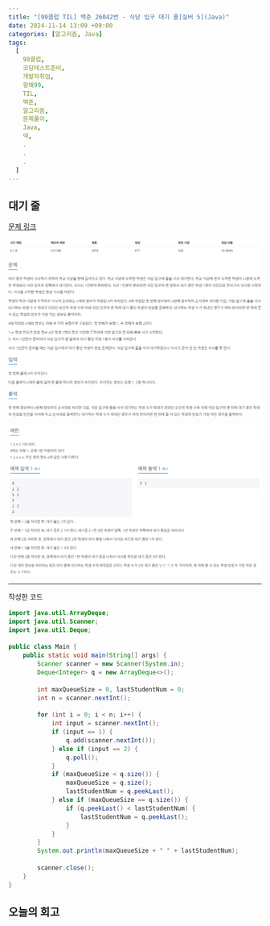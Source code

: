 ```yaml
---
title: "[99클럽 TIL] 백준 26042번 - 식당 입구 대기 줄[실버 5](Java)"
date: 2024-11-14 13:09 +09:00
categories: [알고리즘, Java]
tags:
  [
    99클럽,
    코딩테스트준비,
    개발자취업,
    항해99,
    TIL,
    백준,
    알고리즘,
    문제풀이,
    Java,
    덱,
    .
    .
    .
  ]
---
```


## 대기 줄 

[문제 링크](https://www.acmicpc.net/problem/26042)

![문제 설명](https://github.com/jungi0531/images/blob/main/algorithm_99club_19_01.png?raw=true)

![문제 설명](https://github.com/jungi0531/images/blob/main/algorithm_99club_19_02.png?raw=true)

---

작성한 코드

```java
import java.util.ArrayDeque;
import java.util.Scanner;
import java.util.Deque;

public class Main {
    public static void main(String[] args) {
        Scanner scanner = new Scanner(System.in);
        Deque<Integer> q = new ArrayDeque<>();

        int maxQueueSize = 0, lastStudentNum = 0;
        int n = scanner.nextInt();

        for (int i = 0; i < n; i++) {
            int input = scanner.nextInt();
            if (input == 1) {
                q.add(scanner.nextInt());
            } else if (input == 2) {
                q.poll();
            }
            if (maxQueueSize < q.size()) {
                maxQueueSize = q.size();
                lastStudentNum = q.peekLast();
            } else if (maxQueueSize == q.size()) {
                if (q.peekLast() < lastStudentNum) {
                    lastStudentNum = q.peekLast();
                }
            }
        }
        System.out.println(maxQueueSize + " " + lastStudentNum);

        scanner.close();
    }
}
```

## 오늘의 회고
